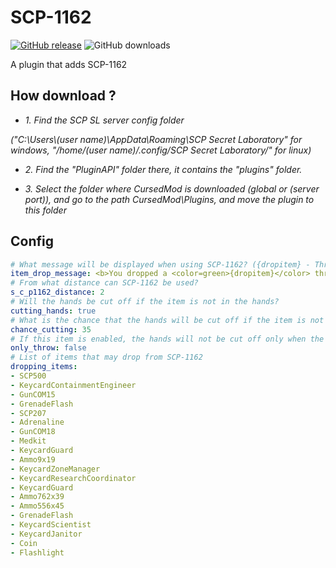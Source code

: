 # SCP-1162
[![GitHub release](https://flat.badgen.net/github/release/MrAfitol/SCP-1162-CursedMod)](https://github.com/MrAfitol/SCP-1162-CursedMod/releases/)
![GitHub downloads](https://flat.badgen.net/github/assets-dl/MrAfitol/SCP-1162-CursedMod)


A plugin that adds SCP-1162
## How download ?
   - *1. Find the SCP SL server config folder*
   
   *("C:\Users\\(user name)\AppData\Roaming\SCP Secret Laboratory\" for windows, "/home/(user name)/.config/SCP Secret Laboratory/" for linux)*
  
   - *2. Find the "PluginAPI" folder there, it contains the "plugins" folder.*
  
   - *3. Select the folder where CursedMod is downloaded (global or (server port)), and go to the path CursedMod\Plugins, and move the plugin to this folder*
## Config
```yml
# What message will be displayed when using SCP-1162? ({dropitem} - Thrown or dropped item. {giveitem} - Changed item.)
item_drop_message: <b>You dropped a <color=green>{dropitem}</color> through <color=yellow>SCP-1162</color>, and received a <color=red>{giveitem}</color></b>
# From what distance can SCP-1162 be used?
s_c_p1162_distance: 2
# Will the hands be cut off if the item is not in the hands?
cutting_hands: true
# What is the chance that the hands will be cut off if the item is not in the hands
chance_cutting: 35
# If this item is enabled, the hands will not be cut off only when the player threw item
only_throw: false
# List of items that may drop from SCP-1162
dropping_items:
- SCP500
- KeycardContainmentEngineer
- GunCOM15
- GrenadeFlash
- SCP207
- Adrenaline
- GunCOM18
- Medkit
- KeycardGuard
- Ammo9x19
- KeycardZoneManager
- KeycardResearchCoordinator
- KeycardGuard
- Ammo762x39
- Ammo556x45
- GrenadeFlash
- KeycardScientist
- KeycardJanitor
- Coin
- Flashlight
```